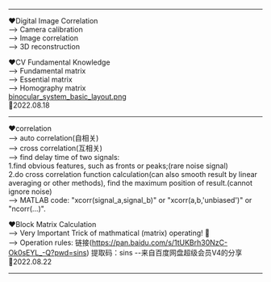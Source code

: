 ***  
❤Digital Image Correlation  
--> Camera calibration  
--> Image correlation  
--> 3D reconstruction   
  
❤CV Fundamental Knowledge  
--> Fundamental matrix  
--> Essential matrix  
--> Homography matrix  
[binocular_system_basic_layout.png](https://gitee.com/jerrrrrrr/knowledge-record/raw/master/binocular%20system.png)  
💛2022.08.18  
***  
❤correlation  
--> auto correlation(自相关)  
--> cross correlation(互相关)  
--> find delay time of two signals:  
    1.find obvious features, such as fronts or peaks;(rare noise signal)  
    2.do cross correlation function calculation(can also smooth result by linear averaging or other methods), find the maximum position of result.(cannot ignore noise)  
--> MATLAB code: "xcorr(signal_a,signal_b)" or "xcorr(a,b,'unbiased')" or "ncorr(…)".  
  
❤Block Matrix Calculation  
--> Very Important Trick of mathmatical (matrix) operating!  💌  
--> Operation rules:
链接(https://pan.baidu.com/s/1tUKBrh30NzC-Ok0sEYL_-Q?pwd=sins)
提取码：sins
--来自百度网盘超级会员V4的分享  
💛2022.08.22
***  


